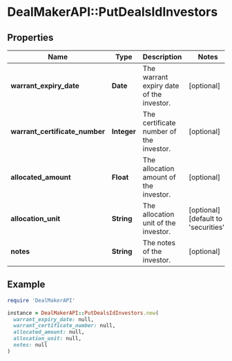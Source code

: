 # DealMakerAPI::PutDealsIdInvestors

## Properties

| Name | Type | Description | Notes |
| ---- | ---- | ----------- | ----- |
| **warrant_expiry_date** | **Date** | The warrant expiry date of the investor. | [optional] |
| **warrant_certificate_number** | **Integer** | The certificate number of the investor. | [optional] |
| **allocated_amount** | **Float** | The allocation amount of the investor. | [optional] |
| **allocation_unit** | **String** | The allocation unit of the investor. | [optional][default to &#39;securities&#39;] |
| **notes** | **String** | The notes of the investor. | [optional] |

## Example

```ruby
require 'DealMakerAPI'

instance = DealMakerAPI::PutDealsIdInvestors.new(
  warrant_expiry_date: null,
  warrant_certificate_number: null,
  allocated_amount: null,
  allocation_unit: null,
  notes: null
)
```

